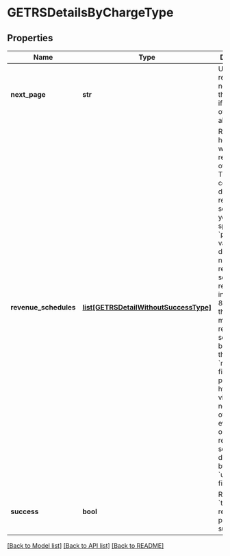 # GETRSDetailsByChargeType

## Properties
Name | Type | Description | Notes
------------ | ------------- | ------------- | -------------
**next_page** | **str** | URL to retrieve the next page of the response if it exists; otherwise absent.  | [optional] 
**revenue_schedules** | [**list[GETRSDetailWithoutSuccessType]**](GETRSDetailWithoutSuccessType.md) | Represents how revenue will be recognized over time.  This contains the details of a revenue schedule. If you do not specify the &#x60;pageSize&#x60; variable, the default number of revenue schedules returned per invocation is 8, and if there are more than 8 revenue schedules to be returned, the &#x60;nextPage&#x60; field will provide a hyperlink to view the next page(s) of revenue events. The order of revenue schedules is descending by the &#x60;updatedOn&#x60; field.  | [optional] 
**success** | **bool** | Returns &#x60;true&#x60; if the request was processed successfully.  | [optional] 

[[Back to Model list]](../README.md#documentation-for-models) [[Back to API list]](../README.md#documentation-for-api-endpoints) [[Back to README]](../README.md)


